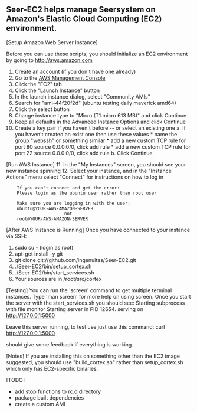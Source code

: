 Seer-EC2 helps manage Seersystem on Amazon's Elastic Cloud Computing (EC2) environment.
----------------------------------------------------------------------------

[Setup Amazon Web Server Instance]

Before you can use these scripts, you should initialize an EC2 environment by
going to http://aws.amazon.com

1. Create an account (if you don't have one already)
2. Go to the [AWS Management Console](https://console.aws.amazon.com/s3/home)
3. Click the "EC2" tab
4. Click the "Launch Instance" button
5. In the launch instance dialog, select "Community AMIs"
6. Search for "ami-44f20f2d" (ubuntu testing daily maverick amd64)
7. Click the select button 
8. Change instance type to "Micro (T1.micro 613 MB)" and click Continue
9. Keep all defaults in the Advanced Instance Options and click Continue
10. Create a key pair if you haven't before -- or select an existing one
		a. If you haven't created an exist one then use these values
			* name the group "webssh" or something similar
			* add a new custom TCP rule for port 80 source 0.0.0.0/0, click add rule
			* add a new custom TCP rule for port 22 source 0.0.0.0/0, click add rule
		b. Click Continue
		

[Run AWS Instance]
11. In the "My Instances" screen, you should see your new instance spinning
12. Select your instance, and in the "Instance Actions" menu select "Connect" for instructions on how to log in

		If you can't connect and get the error:
		Please login as the ubuntu user rather than root user
	
		Make sure you are logging in with the user:
		ubuntu@YOUR-AWS-AMAZON-SERVER
						- not -
		root@YOUR-AWS-AMAZON-SERVER
	

[After AWS Instance is Running]
Once you have connected to your instance via SSH:

1. sudo su - (login as root)
2. apt-get install -y git
2. git clone git://github.com/ingenuitas/Seer-EC2.git 
3. ./Seer-EC2/bin/setup_cortex.sh
4. ./Seer-EC2/bin/start_services.sh
5. Your sources are in /root/src/cortex



[Testing]
You can run the 'screen' command to get multiple terminal instances.
Type 'man screen' for more help on using screen.
Once you start the server with the start_services.sh you should see:
	Starting subprocess with file monitor
	Starting server in PID 12654.
	serving on http://127.0.0.1:5000

Leave this server running, to test use just use this command:
	curl http://127.0.0.1:5000

should give some feedback if everything is working.



[Notes] 
If you are installing this on something other than the EC2 image suggested, you should use "build_cortex.sh" rather than setup_cortex.sh which only has EC2-specific binaries.




[TODO]

- add stop functions to rc.d directory
- package built dependencies
- create a custom AMI
